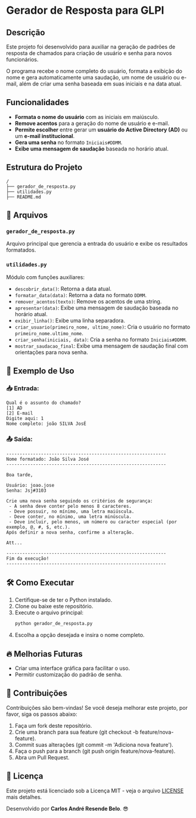 # Gerador de Resposta para GLPI

## Descrição
Este projeto foi desenvolvido para auxiliar na geração de padrões de resposta de chamados para criação de usuário e senha para novos funcionários.

O programa recebe o nome completo do usuário, formata a exibição do nome e gera automaticamente uma saudação, um nome de usuário ou e-mail, além de criar uma senha baseada em suas iniciais e na data atual.

## Funcionalidades
- **Formata o nome do usuário** com as iniciais em maiúsculo.
- **Remove acentos** para a geração do nome de usuário e e-mail.
- **Permite escolher** entre gerar um **usuário do Active Directory (AD)** ou um **e-mail institucional**.
- **Gera uma senha** no formato `Iniciais#DDMM`.
- **Exibe uma mensagem de saudação** baseada no horário atual.

## Estrutura do Projeto
```
/
├── gerador_de_resposta.py
├── utilidades.py
├── README.md
```

## 📂 Arquivos
### `gerador_de_resposta.py`
Arquivo principal que gerencia a entrada do usuário e exibe os resultados formatados.

### `utilidades.py`
Módulo com funções auxiliares:
- `descobrir_data()`: Retorna a data atual.
- `formatar_data(data)`: Retorna a data no formato `DDMM`.
- `remover_acentos(texto)`: Remove os acentos de uma string.
- `apresentar(data)`: Exibe uma mensagem de saudação baseada no horário atual.
- `exibir_linha()`: Exibe uma linha separadora.
- `criar_usuario(primeiro_nome, ultimo_nome)`: Cria o usuário no formato `primeiro_nome.ultimo_nome`.
- `criar_senha(iniciais, data)`: Cria a senha no formato `Iniciais#DDMM`.
- `mostrar_saudacao_final`: Exibe uma mensagem de saudação final com orientações para nova senha.

## 🚀 Exemplo de Uso
### 📥 Entrada:
```
Qual é o assunto do chamado?
[1] AD
[2] E-mail
Digite aqui: 1
Nome completo: joão SILVA JosÉ
```
### 📤 Saída:
```
------------------------------------------------------------
Nome formatado: João Silva José 
------------------------------------------------------------

Boa tarde,

Usuário: joao.jose
Senha: Jsj#3103

Crie uma nova senha seguindo os critérios de segurança:
 - A senha deve conter pelo menos 8 caracteres.
 - Deve possuir, no mínimo, uma letra maiúscula.
 - Deve conter, no mínimo, uma letra minúscula.
 - Deve incluir, pelo menos, um número ou caracter especial (por exemplo, @, #, $, etc.).
Após definir a nova senha, confirme a alteração.

Att...

------------------------------------------------------------
Fim da execução!
------------------------------------------------------------
```

## 🛠 Como Executar
1. Certifique-se de ter o Python instalado.
2. Clone ou baixe este repositório.
3. Execute o arquivo principal:
   ```sh
   python gerador_de_resposta.py
   ```
4. Escolha a opção desejada e insira o nome completo.

## 🔥 Melhorias Futuras
- Criar uma interface gráfica para facilitar o uso.
- Permitir customização do padrão de senha.

## 🤝 Contribuições
Contribuições são bem-vindas! Se você deseja melhorar este projeto, por favor, siga os passos abaixo:
1. Faça um fork deste repositório.
2. Crie uma branch para sua feature (git checkout -b feature/nova-feature).
3. Commit suas alterações (git commit -m 'Adiciona nova feature').
4. Faça o push para a branch (git push origin feature/nova-feature).
5. Abra um Pull Request.

## 📜 Licença
Este projeto está licenciado sob a Licença MIT - veja o arquivo [LICENSE](https://github.com/CaseResende/Gerador-de-resposta/blob/main/LICENSE) mais detalhes.

Desenvolvido por **Carlos André Resende Belo**. 😎


